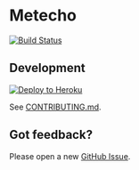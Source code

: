 # Metecho

[![Build Status](https://github.com/SFDO-Tooling/Metecho/actions/workflows/test.yml/badge.svg)](https://github.com/SFDO-Tooling/Metecho/actions/workflows/test.yml)

## Development

[![Deploy to Heroku](https://www.herokucdn.com/deploy/button.svg)](https://heroku.com/deploy?template=https://github.com/SFDO-Tooling/metecho/tree/main)

See [CONTRIBUTING.md](CONTRIBUTING.md).

## Got feedback?

Please open a new
[GitHub Issue](https://github.com/SFDO-Tooling/Metecho/issues).
